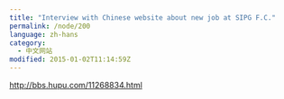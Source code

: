 ```yaml
---
title: "Interview with Chinese website about new job at SIPG F.C."
permalink: /node/200
language: zh-hans
category:
  - 中文网站
modified: 2015-01-02T11:14:59Z
---
```


<http://bbs.hupu.com/11268834.html>
